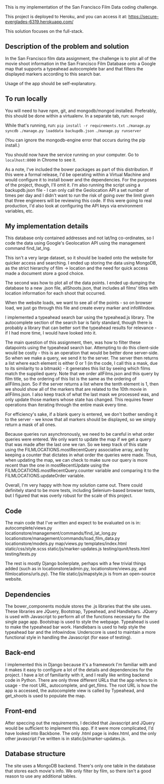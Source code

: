 This is my implementation of the San Francisco Film Data coding challenge.

This project is deployed to Heroku, and you can access it at: https://secure-everglades-6319.herokuapp.com/

This solution focuses on the full-stack.


Description of the problem and solution
---------------
In the San Francisco film data assignment, the challenge is to plot all of the movie shoot information in the San Francisco Film Database onto a Google map that supports a typeahead autocomplete bar and that filters the displayed markers according to this search bar.

Usage of the app should be self-explanatory.


To run locally
---------------
You will need to have npm, git, and mongodb/mongod installed. Preferably, this should be done within a virtualenv. In a separate tab, run:
`mongod`

While that's running, run:
`pip install -r requirements.txt`
`./manage.py syncdb`
`./manage.py loaddata backupdb.json`
`./manage.py runserver`

(You can ignore the mongodb-engine error that occurs during the pip install.)

You should now have the service running on your computer. Go to `localhost:8000` in Chrome to see it.

As a note, I've included the bower packages as part of this distribution. If this were a formal release, I'd be operating within a Virtual Machine and would configure it to install bower and the dependencies. For the purposes of the project, though, I'll omit it. I'm also running the script using a backupdb.json file - I can only call the Geolocation API a set number of times per day and I didn't want to run the risk of going over the limit given that three engineers will be reviewing this code. If this were going to real production, I'd also look at configuring the API keys via environment variables, etc.


My implementation details
---------------
This database only contained addresses and not lat/lng co-ordinates, so I code the data using Google's Geolocation API using the management command find_lat_lng.

This isn't a very large dataset, so it should be loaded onto the website for quicker access and searching. I ended up storing the data using MongoDB, as the strict hierarchy of film -> location and the need for quick access made a document store a good choice.

The second was how to plot all of the data points. I ended up dumping the database to a new .json file, allShoots.json, that includes all films' titles with location information for each shoot that occurred.

When the website loads, we want to see all of the points - so on browser load, we just go through this file and create every marker and infoWindow.

I implemented a typeahead search bar using the typeahead.js library. The autocomplete section of the search bar is fairly standard, though there is probably a library that can better sort the typeahead results for relevance - if I had more time, I would have looked into it.

The main question of this assignment, then, was how to filter these datapoints using the typeahead search bar. Attempting to do this client-side would be costly - this is an operation that would be better done server-side. So when we make a query, we send it to the server. The server then returns a list where each element is either 0 or 1 (in the code, I call this a mask, due to its similarity to a bitmask) - it generates this list by seeing which films match the supplied query. Note that we order allFilms.json and this query by film title, so the ordering of this list is the same as the ordering of allFilms.json. So if the server returns a list where the tenth element is 1, then we should show all of the markers that are related to the 10th movie in allFilms.json. I also keep track of what the last mask we processed was, and only update those markers whose state has changed. This requires fewer operations than iterating through the entire mask every time.

For efficiency's sake, if a blank query is entered, we don't bother sending it to the server - we know that all markers should be displayed, so we simply return a mask of all ones.

Because queries run asynchronously, we need to be careful in what order queries were entered. We only want to update the map if we get a query that was made after the last one we ran. So we keep track of this state using the FILMLOCATIONS.mostRecentQuery associative array, and by keeping a counter that dictates in what order the queries were made. Thus, when updating the map, we can check to make sure our query is more recent than the one in mostRecentUpdate using the FILMLOCATIONS.mostRecentQuery.counter variable and comparing it to the FILMLOCATIONS.updateOrder variable.

Overall, I'm very happy with how my solution came out. There could definitely stand to be more tests, including Selenium-based browser tests, but I figured that was overly robust for the scale of this project.


Code
----------------
The main code that I've written and expect to be evaluated on is in:
autocomplete/views.py
locationstore/management/commands/find_lat_long.py
locationstore/management/commands/load_film_data.py
locationstore/models.py
map/views.py
templates/index.html
static/css/style.scss
static/js/marker-updates.js
testing/qunit/tests.html
testing/tests.py

The rest is mostly Django boilerplate, perhaps with a few trivial things added (such as in locationstore/admin.py, locationstore/views.py, and filmlocations/urls.py). The file static/js/mapstyle.js is from an open-source website.


Dependencies
---------------
The bower_components module stores the .js libraries that the site uses. These libraries are JQuery, Bootstrap, Typeahead, and Handlebars. JQuery is used with Javascript to perform all of the functions necessary for the single page app. Bootstrap is used to style the webpage. Typeahead is used to make the typeahead bar work. Handlebars is used to help style the typeahead bar and the infowindow. Underscore is used to maintain a more functional style in handling the Javascript (for ease of testing).


Back-end
---------------
I implemented this in Django because it's a framework I'm familiar with and it makes it easy to configure a lot of the details and dependencies for the project. I have a lot of familiarity with it, and I really like writing backend code in Python. There are only three different URLs that the app refers to in usage - the root URL, autocomplete, and get_films. The root URL is how the app is accessed, the autocomplete view is called by Typeahead, and get_shoots is used to populate the map.


Front-end
---------------
After speccing out the requirements, I decided that Javascript and JQuery would be sufficient to implement this app. If it were more complicated, I'd have looked into Backbone. The only .html page is index.html, and the only other javascript I've written is in static/js/marker-updates.js.

Database structure
---------------
The site uses a MongoDB backend. There's only one table in the database that stores each movie's info. We only filter
by film, so there isn't a good reason to use any additional tables.
